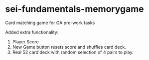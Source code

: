 # sei-fundamentals-memorygame

Card matching game for GA pre-work tasks

Added extra functionality:

1. Player Score
2. New Game button resets score and shuffles card deck.
3. Real 52 card deck with random selection of 4 pairs to play.